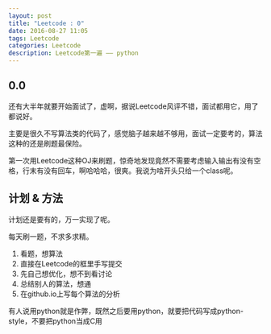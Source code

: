 ```yaml
---
layout: post
title: "Leetcode : 0"
date: 2016-08-27 11:05
tags: Leetcode
categories: Leetcode
description: Leetcode第一遍 —— python
---
```


## 0.0

还有大半年就要开始面试了，虚啊，据说Leetcode风评不错，面试都用它，用了都说好。

主要是很久不写算法类的代码了，感觉脑子越来越不够用，面试一定要考的，算法这种的还是刷题最保险。

第一次用Leetcode这种OJ来刷题，惊奇地发现竟然不需要考虑输入输出有没有空格，行末有没有回车，啊哈哈哈，很爽。我说为啥开头只给一个class呢。


## 计划 & 方法

计划还是要有的，万一实现了呢。

每天刷一题，不求多求精。

1. 看题，想算法
2. 直接在Leetcode的框里手写提交
3. 先自己想优化，想不到看讨论
4. 总结别人的算法，想通
5. 在github.io上写每个算法的分析

有人说用python就是作弊，既然之后要用python，就要把代码写成python-style，不要把python当成C用
